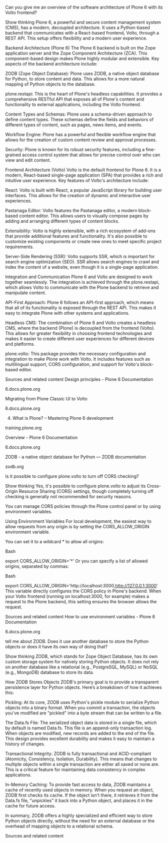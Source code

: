 Can you give me an overview of the software architecture of Plone 6 with its Volto frontend?



Show thinking
Plone 6, a powerful and secure content management system (CMS), has a modern, decoupled architecture. It uses a Python-based backend that communicates with a React-based frontend, Volto, through a REST API. This setup offers flexibility and a modern user experience.   

Backend Architecture (Plone 6)
The Plone 6 backend is built on the Zope application server and the Zope Component Architecture (ZCA). This component-based design makes Plone highly modular and extensible. Key aspects of the backend architecture include:   

ZODB (Zope Object Database): Plone uses ZODB, a native object database for Python, to store content and data. This allows for a more natural mapping of Python objects to the database.   

plone.restapi: This is the heart of Plone's headless capabilities. It provides a comprehensive RESTful API that exposes all of Plone's content and functionality to external applications, including the Volto frontend.   

Content Types and Schemas: Plone uses a schema-driven approach to define content types. These schemas define the fields and behaviors of different types of content, such as pages, news items, and events.   

Workflow Engine: Plone has a powerful and flexible workflow engine that allows for the creation of custom content review and approval processes.   

Security: Plone is known for its robust security features, including a fine-grained access control system that allows for precise control over who can view and edit content.   

Frontend Architecture (Volto)
Volto is the default frontend for Plone 6. It is a modern, React-based single-page application (SPA) that provides a rich and intuitive user experience. Key features of Volto's architecture include:   

React: Volto is built with React, a popular JavaScript library for building user interfaces. This allows for the creation of dynamic and interactive user experiences.   

Pastanaga Editor: Volto features the Pastanaga editor, a modern block-based content editor. This allows users to visually compose pages by adding and arranging different types of content blocks.   

Extensibility: Volto is highly extensible, with a rich ecosystem of add-ons that provide additional features and functionality. It's also possible to customize existing components or create new ones to meet specific project requirements.   

Server-Side Rendering (SSR): Volto supports SSR, which is important for search engine optimization (SEO). SSR allows search engines to crawl and index the content of a website, even though it is a single-page application.   

Integration and Communication
Plone 6 and Volto are designed to work together seamlessly. The integration is achieved through the plone.restapi, which allows Volto to communicate with the Plone backend to retrieve and manipulate content.   

API-First Approach: Plone 6 follows an API-first approach, which means that all of its functionality is exposed through the REST API. This makes it easy to integrate Plone with other systems and applications.   

Headless CMS: The combination of Plone 6 and Volto creates a headless CMS, where the backend (Plone) is decoupled from the frontend (Volto). This allows for greater flexibility in choosing frontend technologies and makes it easier to create different user experiences for different devices and platforms.

plone.volto: This package provides the necessary configuration and integration to make Plone work with Volto. It includes features such as multilingual support, CORS configuration, and support for Volto's block-based editor.


Sources and related content
Design principles - Plone 6 Documentation

6.docs.plone.org

Migrating from Plone Classic UI to Volto

6.docs.plone.org

4. What is Plone? – Mastering Plone 6 development

training.plone.org

Overview - Plone 6 Documentation

6.docs.plone.org

ZODB - a native object database for Python — ZODB documentation

zodb.org







Is it possible to configure plone.volto to turn off CORS checking?



Show thinking
Yes, it's possible to configure plone.volto to adjust its Cross-Origin Resource Sharing (CORS) settings, though completely turning off checking is generally not recommended for security reasons.

You can manage CORS policies through the Plone control panel or by using environment variables.   

Using Environment Variables
For local development, the easiest way to allow requests from any origin is by setting the CORS_ALLOW_ORIGIN environment variable.

You can set it to a wildcard * to allow all origins:

Bash

export CORS_ALLOW_ORIGIN='*'
Or you can specify a list of allowed origins, separated by commas:

Bash

export CORS_ALLOW_ORIGIN='http://localhost:3000,http://127.0.0.1:3000'
This variable directly configures the CORS policy in Plone's backend. When your Volto frontend (running on localhost:3000, for example) makes a request to the Plone backend, this setting ensures the browser allows the request.


Sources and related content
How to use environment variables - Plone 6 Documentation

6.docs.plone.org







tell me about ZODB. Does it use another database to store the Python objects or does it have its own way of doing that?



Show thinking
ZODB, which stands for Zope Object Database, has its own custom storage system for natively storing Python objects. It does not rely on another database like a relational (e.g., PostgreSQL, MySQL) or NoSQL (e.g., MongoDB) database to store its data.   

How ZODB Stores Objects
ZODB's primary goal is to provide a transparent persistence layer for Python objects. Here’s a breakdown of how it achieves this:   

Pickling: At its core, ZODB uses Python's pickle module to serialize Python objects into a binary format. When you commit a transaction, the objects you've modified are "pickled" into a byte stream that can be written to a file.

The Data.fs File: The serialized object data is stored in a single file, which by default is named Data.fs. This file is an append-only transaction log. When objects are modified, new records are added to the end of the file. This design provides excellent durability and makes it easy to maintain a history of changes.

Transactional Integrity: ZODB is fully transactional and ACID-compliant (Atomicity, Consistency, Isolation, Durability). This means that changes to multiple objects within a single transaction are either all saved or none are. This is a critical feature for maintaining data consistency in complex applications.   

In-Memory Caching: To provide fast access to data, ZODB maintains a cache of recently used objects in memory. When you request an object, ZODB first checks its cache. If the object isn't there, it retrieves it from the Data.fs file, "unpickles" it back into a Python object, and places it in the cache for future access.   

In summary, ZODB offers a highly specialized and efficient way to store Python objects directly, without the need for an external database or the overhead of mapping objects to a relational schema.   


Sources and related content

